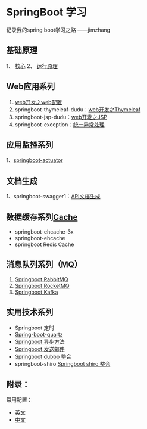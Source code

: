 # SpringBoot 学习

记录我的spring boot学习之路 ——jimzhang 

## 基础原理
1、 [核心](https://www.zybuluo.com/javazjm/note/663082)
2、 [运行原理](https://www.zybuluo.com/javazjm/note/664854)

## Web应用系列
1. [web开发之web配置](https://www.zybuluo.com/javazjm/note/827060)
2. springboot-thymeleaf-dudu：[web开发之Thymeleaf](https://www.zybuluo.com/javazjm/note/669064)
3. springboot-jsp-dudu：[web开发之JSP](https://www.zybuluo.com/javazjm/note/827058)
4. springboot-exception：[统一异常处理](https://www.zybuluo.com/javazjm/note/838031)

## 应用监控系列
1、[springboot-actuator](https://www.zybuluo.com/javazjm/note/835135)

## 文档生成
1、springboot-swagger1：[API文档生成](https://www.zybuluo.com/javazjm/note/876587)


## 数据缓存系列[Cache](https://www.zybuluo.com/javazjm/note/932803)
- springboot-ehcache-3x
- springboot-ehcache
- springboot Redis Cache

## 消息队列系列（MQ）
1. [Springboot RabbitMQ]()
2. [Springboot RocketMQ]()
3. [Springboot Kafka]()

## 实用技术系列
- Springboot 定时
- [Spring-boot-quartz]()
- [Springboot 异步方法]()
- [Springboot 发送邮件](https://www.zybuluo.com/javazjm/note/936386)
- [Springboot dubbo 整合]()
- springboot-shiro [Springboot shiro 整合]()


## 附录：
常用配置：

- [英文](https://www.zybuluo.com/javazjm/note/826046)
- [中文](https://www.zybuluo.com/javazjm/note/826249)




